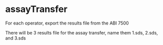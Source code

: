 # assayTransfer

For each operator, export the results file from the ABI 7500

There will be 3 results file for the assay transfer, name them 1.sds, 2.sds, and 3.sds
